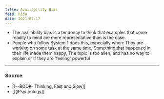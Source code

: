 ```yaml
---
title: Availability Bias
feed: hide
date: 2021-07-17
---
```


- The availability bias is a tendency to think that examples that come readily to mind are more representative than is the case.
- People who follow System 1 does this, especially when: They are working on some task at the same time, Something that happened in their life made them happy, The topic is too alien, and has no way to explain or If they are 'feeling' powerful

--- 

### Source
- [[--BOOK- Thinking, Fast and Slow]]
- [[§Psychology]]